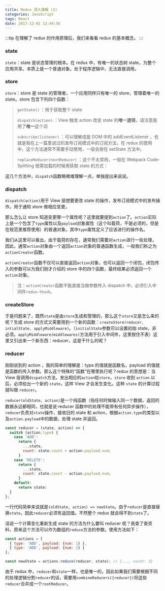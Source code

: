 ```yaml
---
title: Redux 深入理解 (2)
categories: JavaScript
tags: React
date: 2017-12-01 12:44:56
---
```


:::tip
在理解了 redux 的作用原理后，我们来看看 redux 的基本概念。
:::

### state

`state`：state 是状态管理的根本。在 redux 中，有唯一的状态树 state，为整个应用共享。本质上是一个普通对象。处于程序逻辑中，无法直接调用。

### store

`store`：store 是 state 的管理者，一个应用同样只有唯一的 store，管理着唯一的 state。store 包含下列四个函数：

> `getState()` ：用于获取整个 state
>
> `dispatch(action)` ：View 触发 action 改变 state 的**唯一途径**，请注意我用了**唯一**这个词
>
> `subscribe(listener)` ：可以理解成是 DOM 中的 addEventListener ，也就是我在上一篇里说过的发布订阅模式中的订阅方法，在 redux 的使用中，这个方法通常不需要手动使用，一般会放在 setState 方法中。
>
> `replaceReducer(nextReducer)` ：这个不太常用，一般在 Webpack Code-Splitting 按需加载的时候用获取 state 的方式：

<!-- more -->

这几个方法中，`dispatch`函数略微难理解一点，单独提出来说说。

### dispatch

`dispatch(action)`用于 View 层想要更改 state 的操作，发布订阅模式中的发布操作。用于通知 store 做相应变更。

那么怎么让 store 知道变更哪一个属性呢？这里就要提到`action`了。`action`实际上是一个包含了`type`属性以及`payload`对象属性（这个叫载荷，不是必须的，但是在规范里推荐使用）的普通对象。其中`type`属性定义了应该进行的操作名。

我们从这里可以看出，由于载荷的存在，通常我们需要对`action`进行一些处理，因此，通常`action`对象由一个返回`action`对象的普通函数生成，一般我们称之为`actionCreator`函数。

`actionCreator`函数不仅可以直接返回`action`对象，也可以返回一个闭包，闭包传入的参数可以为我们刚才介绍的 store 中的四个函数，最终结果必须返回一个`action`对象。

> 注：`actionCreator`函数不能直接当做参数传入 dispatch 中，必须引入中间件`redux-thunk`。

### createStore

于是问题来了，既然`state`是由`store`生成和管理的，那么这个`store`又是怎么来的呢？生成 store 的方式又需要用到一个新的函数：`createStore(reducer, intialState, applyMiddleware)`。（`initialState`参数可以设置初始 state，非必须。`applyMiddleware(middlewares)`方法用于引入中间件，这里按住不表）这里又引出来一个新东西：reducer，这是干什么的呢？

### reducer

刚刚说到的 action ，我的简单的理解是：type 的值就是函数名，payload 的值就是函数的传入参数。那么这个特殊的“函数”在哪里执行呢？redux 的思想是：当 View 层调用`dispatch`方法，发出相应的`action`给`store`，`store` 收到 `action` 以后，必须给出一个新的 `state`，这样 View 才会发生变化。这种 `state` 的计算过程就叫做 `reducer`。

`reducer(oldState, action)`是一个纯函数（指任何时候输入同一个数据，返回的数据永远都相同，也就是说 reducer 函数中的处理不能带有任何异步操作），`reducer`负责对`state`操作，接收旧的 state 和 action，根据`action.type`的类型以及`action.payload`中的数据，处理 state 并返回。

```js
const reducer = (state, action) => {
  switch (action.type) {
    case 'ADD':
      return {
        ...state,
        count: state.count + action.payload.num;
      }
    case 'DELETE':
      return {
        ...state,
        count: state.count - action.payload.num;
      }
    default:
      return state;
  }
};
```

一行代码简单来说就是`(oldState, action) => newState`。由于`reducer`是直接替换`state`，因此`reducer`必须有返回值。不然整个 redux 就会得不到`state`了。

话说一个计算变化重新生成 state 的方法为什么要叫 reducer 呢？我查了查资料，原来这个方法可以作为数组的`reduce`方法的参数。使用方法如下：

```js
const actions = [
  { type: 'ADD', payload: {num: 1} },
  { type: 'ADD', payload: {num: 2} }
];

const newState = actions.reduce(reducer, state); // {..., count: 3}
```

由于 redux 中，`reducer`和`state`一样，也是唯一的，因此如果我们需要根据不同的处理逻辑分割`reducer`的话，需要用`combineReducers({reducer})`将这些`reducer`合并成一个`rootReducer`。
